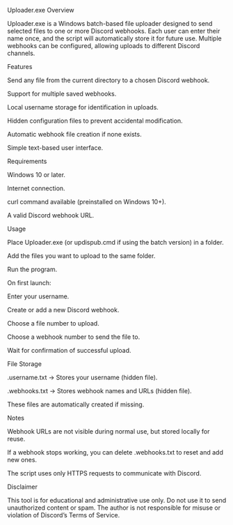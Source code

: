 Uploader.exe
Overview

Uploader.exe is a Windows batch-based file uploader designed to send selected files to one or more Discord webhooks.
Each user can enter their name once, and the script will automatically store it for future use.
Multiple webhooks can be configured, allowing uploads to different Discord channels.

Features

Send any file from the current directory to a chosen Discord webhook.

Support for multiple saved webhooks.

Local username storage for identification in uploads.

Hidden configuration files to prevent accidental modification.

Automatic webhook file creation if none exists.

Simple text-based user interface.

Requirements

Windows 10 or later.

Internet connection.

curl command available (preinstalled on Windows 10+).

A valid Discord webhook URL.

Usage

Place Uploader.exe (or updispub.cmd if using the batch version) in a folder.

Add the files you want to upload to the same folder.

Run the program.

On first launch:

Enter your username.

Create or add a new Discord webhook.

Choose a file number to upload.

Choose a webhook number to send the file to.

Wait for confirmation of successful upload.

File Storage

.username.txt → Stores your username (hidden file).

.webhooks.txt → Stores webhook names and URLs (hidden file).

These files are automatically created if missing.

Notes

Webhook URLs are not visible during normal use, but stored locally for reuse.

If a webhook stops working, you can delete .webhooks.txt to reset and add new ones.

The script uses only HTTPS requests to communicate with Discord.

Disclaimer

This tool is for educational and administrative use only.
Do not use it to send unauthorized content or spam.
The author is not responsible for misuse or violation of Discord’s Terms of Service.